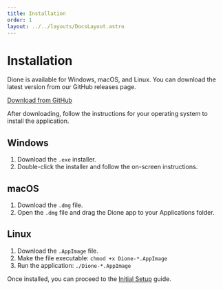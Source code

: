 ```yaml
---
title: Installation
order: 1
layout: ../../layouts/DocsLayout.astro
---
```


# Installation

Dione is available for Windows, macOS, and Linux. You can download the latest version from our GitHub releases page.

<a href="https://github.com/dioneapp/dioneapp/releases" target="_blank" rel="noopener noreferrer" class="flex items-center justify-center gap-2 text-lg w-full border-2 border-white hover:bg-white/10 transition-all duration-300 rounded-full text-white font-semibold py-3 px-6 text-center no-underline">
    Download from GitHub
</a>

After downloading, follow the instructions for your operating system to install the application.

## Windows

1.  Download the `.exe` installer.
2.  Double-click the installer and follow the on-screen instructions.

## macOS

1.  Download the `.dmg` file.
2.  Open the `.dmg` file and drag the Dione app to your Applications folder.

## Linux

1.  Download the `.AppImage` file.
2.  Make the file executable: `chmod +x Dione-*.AppImage`
3.  Run the application: `./Dione-*.AppImage`

Once installed, you can proceed to the [Initial Setup](/getting-started/initial-setup) guide.
